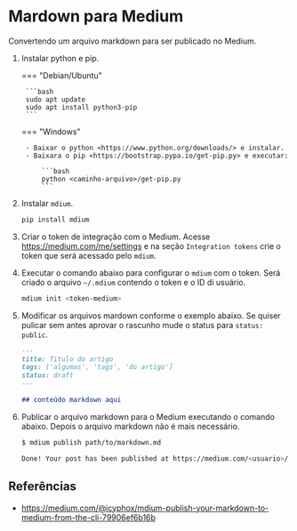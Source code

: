 # Mardown para Medium

Convertendo um arquivo markdown para ser publicado no Medium.

1. Instalar python e pip.

    === "Debian/Ubuntu"

        ```bash
        sudo apt update
        sudo apt install python3-pip
        ```

    === "Windows"

        - Baixar o python <https://www.python.org/downloads/> e instalar.
        - Baixara o pip <https://bootstrap.pypa.io/get-pip.py> e executar:
            
            ```bash
            python <caminho-arquivo>/get-pip.py    
            ```

2. Instalar `mdium`.

    ```bash
    pip install mdium
    ```

3. Criar o token de integração com o Medium. Acesse <https://medium.com/me/settings> e na seção `Integration tokens` crie o token que será acessado pelo `mdium`.

4. Executar o comando abaixo para configurar o `mdium` com o token. Será criado o arquivo `~/.mdium` contendo o token e o ID di usuário.

    ```bash
    mdium init <token-medium>
    ```

5. Modificar os arquivos mardown conforme o exemplo abaixo. Se quiser pulicar sem antes aprovar o rascunho mude o status para  `status: public`.

    ```markdown
    ---
    title: Titulo do artigo
    tags: ['algumas', 'tags', 'do artigo']
    status: draft
    ---

    ## conteúdo markdown aqui
    ```

6. Publicar o arquivo markdown para o Medium executando o comando abaixo. Depois o arquivo markdown não é mais necessário.

    ```bash
    $ mdium publish path/to/markdown.md

    Done! Your post has been published at https://medium.com/<usuario>/<id-artigo>
    ```

## Referências

- <https://medium.com/@icyphox/mdium-publish-your-markdown-to-medium-from-the-cli-79906ef6b16b>
